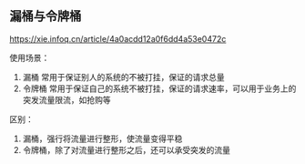 漏桶与令牌桶
------

<https://xie.infoq.cn/article/4a0acdd12a0f6dd4a53e0472c>

使用场景：

1. 漏桶 常用于保证别人的系统的不被打挂，保证的请求总量
2. 令牌桶 常用于保证自己的系统不被打挂，保证的请求速率，可以用于业务上的突发流量限流，如抢购等

区别：

1. 漏桶，强行将流量进行整形，使流量变得平稳
2. 令牌桶，除了对流量进行整形之后，还可以承受突发的流量